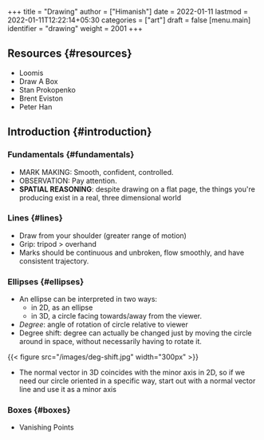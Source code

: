 +++
title = "Drawing"
author = ["Himanish"]
date = 2022-01-11
lastmod = 2022-01-11T12:22:14+05:30
categories = ["art"]
draft = false
[menu.main]
  identifier = "drawing"
  weight = 2001
+++

## Resources {#resources}

-   Loomis
-   Draw A Box
-   Stan Prokopenko
-   Brent Eviston
-   Peter Han


## Introduction {#introduction}


### Fundamentals {#fundamentals}

-   MARK MAKING: Smooth, confident, controlled.
-   OBSERVATION: Pay attention.
-   **SPATIAL REASONING**: despite drawing on a flat page, the things you're producing exist in a real, three dimensional world


### Lines {#lines}

-   Draw from your shoulder (greater range of motion)
-   Grip: tripod > overhand
-   Marks should be continuous and unbroken, flow smoothly, and have consistent trajectory.


### Ellipses {#ellipses}

-   An ellipse can be interpreted in two ways:
    -   in 2D, as an ellipse
    -   in 3D, a circle facing towards/away from the viewer.
-   _Degree_: angle of rotation of circle relative to viewer
-   Degree shift: degree can actually be changed just by moving the circle around in space, without necessarily having to rotate it.

{{< figure src="/images/deg-shift.jpg" width="300px" >}}

-   The normal vector in 3D coincides with the minor axis in 2D, so if we need our circle oriented in a specific way, start out with a normal vector line and use it as a minor axis


### Boxes {#boxes}

-   Vanishing Points
